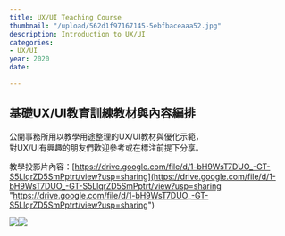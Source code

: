 ```yaml
---
title: UX/UI Teaching Course
thumbnail: "/upload/562d1f97167145-5ebfbaceaaa52.jpg"
description: Introduction to UX/UI
categories:
- UX/UI
year: 2020
date: 

---
```

## 基礎UX/UI教育訓練教材與內容編排

公開事務所用以教學用途整理的UX/UI教材與優化示範，  
對UX/UI有興趣的朋友們歡迎參考或在標注前提下分享。

教學投影片內容：[https://drive.google.com/file/d/1-bH9WsT7DUO_-GT-S5LlqrZD5SmPptrt/view?usp=sharing](https://drive.google.com/file/d/1-bH9WsT7DUO_-GT-S5LlqrZD5SmPptrt/view?usp=sharing "https://drive.google.com/file/d/1-bH9WsT7DUO_-GT-S5LlqrZD5SmPptrt/view?usp=sharing")

![](https://i.imgur.com/fAAAuHk.jpg)![](https://i.imgur.com/95l20iE.png)